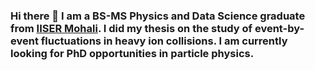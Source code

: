### Hi there 👋 I am a BS-MS Physics and Data Science graduate from [IISER Mohali](https://iisermohali.ac.in/). I did my thesis on the study of event-by-event fluctuations in heavy ion collisions. I am currently looking for PhD opportunities in particle physics.

<!--
**AthiraSreejith25/AthiraSreejith25** is a ✨ _special_ ✨ repository because its `README.md` (this file) appears on your GitHub profile.

Here are some ideas to get you started:

- 🔭 I’m currently working on ...
- 🌱 I’m currently learning ...
- 👯 I’m looking to collaborate on ...
- 🤔 I’m looking for help with ...
- 💬 Ask me about ...
- 📫 How to reach me: ...
- 😄 Pronouns: ...
- ⚡ Fun fact: ...
-->
